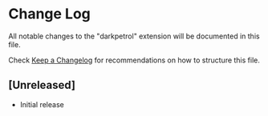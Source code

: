 # Change Log

All notable changes to the "darkpetrol" extension will be documented in this file.

Check [Keep a Changelog](http://keepachangelog.com/) for recommendations on how to structure this file.

## [Unreleased]

- Initial release
